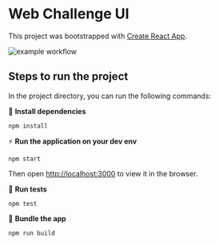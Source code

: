# Web Challenge UI

This project was bootstrapped with [Create React App](https://github.com/facebook/create-react-app).

![example workflow](https://github.com/cmutagorama/got-ui/actions/workflows/build.yml/badge.svg)
## Steps to run the project

In the project directory, you can run the following commands:

🔧 **Install dependencies**
```
npm install
```
⚡ **Run the application on your dev env**
```
npm start
```
Then open [http://localhost:3000](http://localhost:3000) to view it in the browser.

🧪 **Run tests**
```
npm test
```
🚀 **Bundle the app**
```
npm run build
```